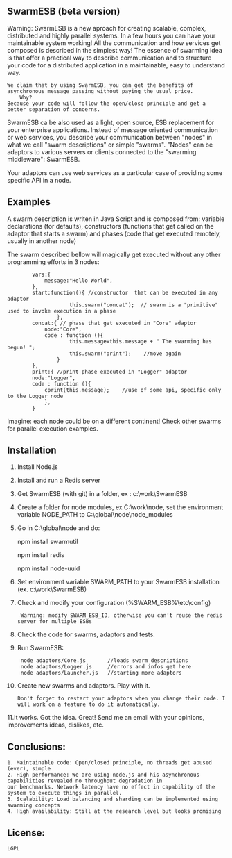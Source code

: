 ## SwarmESB  (beta version)

Warning: SwarmESB is a new aproach for creating scalable, complex, distributed and highly parallel systems.
In a few hours you can have your maintainable system working!
All the communication and how services get composed is described in the simplest way!
The essence of swarming idea is that offer a practical way to describe communication and to structure your code for 
a distributed application in a maintainable, easy to understand way.

    We claim that by using SwarmESB, you can get the benefits of asynchronous message passing without paying the usual price.
        Why? 
    Because your code will follow the open/close principle and get a better separation of concerns. 

    
SwarmESB ca be also used as a light, open source, ESB replacement for your enterprise applications.
Instead of message oriented communication or web services, you describe your communication between "nodes" in what
we call "swarm descriptions" or simple "swarms".
"Nodes" can be adaptors to various servers or clients connected to the "swarming middleware": SwarmESB.

Your adaptors can use web services as a particular case of providing some specific API in a node.


## Examples
    
A swarm description is writen in Java Script and is composed from:  variable declarations (for defaults),
constructors (functions that get called on the adaptor that starts a swarm) and phases (code that get executed
remotely, usually in another node) 
    
The swarm described bellow will magically get executed without any other programming efforts in 3 nodes:

            vars:{
                message:"Hello World",
            },
            start:function(){ //constructor  that can be executed in any adaptor
                        this.swarm("concat");  // swarm is a "primitive" used to invoke execution in a phase
                    },
            concat:{ // phase that get executed in "Core" adaptor
                node:"Core",
                code : function (){
                        this.message=this.message + " The swarming has begun! ";
                        this.swarm("print");    //move again
                    }
            },
            print:{ //print phase executed in "Logger" adaptor
            node:"Logger",
            code : function (){
                cprint(this.message);    //use of some api, specific only to the Logger node
                },
            }
 

Imagine: each node could be on a different continent!  Check other swarms for parallel execution examples.



## Installation

1. Install Node.js
2. Install and run a Redis server
2. Get SwarmESB (with git) in a folder, ex : c:\work\SwarmESB
3. Create a folder for node modules, ex C:\work\node, set the environment variable NODE_PATH to C:\global\node\node_modules
4. Go in C:\global\node and do:

    npm install swarmutil
    
    npm install redis
    
    npm install node-uuid

5. Set environment variable SWARM_PATH  to your SwarmESB installation (ex. c:\work\SwarmESB)
7. Check and modify your configuration (%SWARM_ESB%\etc\config)

        Warning: modify SWARM_ESB_ID, otherwise you can't reuse the redis server for multiple ESBs
        
8. Check the code for swarms, adaptors and tests.
9. Run SwarmESB:

        node adaptors/Core.js       //loads swarm descriptions
        node adaptors/Logger.js     //errors and infos get here
        node adaptors/Launcher.js   //starting more adaptors
        
10. Create new swarms and adaptors. Play with it.

        Don't forget to restart your adaptors when you change their code. I will work on a feature to do it automatically.
        
11.It works. Got the idea. Great! Send me an email with your opinions, improvements ideas, dislikes, etc.


## Conclusions:

    1. Maintainable code: Open/closed principle, no threads get abused (ever), simple
    2. High performance: We are using node.js and his asynchronous capabilities revealed no throughput degradation in
    our benchmarks. Network latency have no effect in capability of the system to execute things in parallel.
    3. Scalability: Load balancing and sharding can be implemented using swarming concepts
    4. High availability: Still at the research level but looks promising


## License:

    LGPL